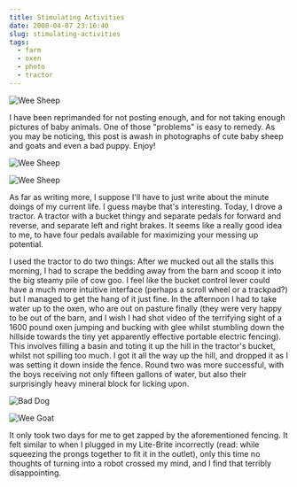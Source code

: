 ```yaml
---
title: Stimulating Activities
date: 2008-04-07 23:16:40
slug: stimulating-activities
tags:
  - farm
  - oxen
  - photo
  - tractor
---
```


![Wee Sheep](2397703260.jpg)

I have been reprimanded for not posting enough, and for not taking
enough pictures of baby animals. One of those "problems" is easy to
remedy. As you may be noticing, this post is awash in photographs
of cute baby sheep and goats and even a bad puppy. Enjoy!

![Wee Sheep](2397696690.jpg)

![Wee Sheep](2397689766.jpg)

As far as writing more, I suppose I'll have to just write about the
minute doings of my current life. I guess maybe that's interesting.
Today, I drove a tractor. A tractor with a bucket thingy and
separate pedals for forward and reverse, and separate left and
right brakes. It seems like a really good idea to me, to have four
pedals available for maximizing your messing up potential.

I used the tractor to do two things: After we mucked out all the
stalls this morning, I had to scrape the bedding away from the barn
and scoop it into the big steamy pile of cow goo. I feel like the
bucket control lever could have a much more intuitive interface
(perhaps a scroll wheel or a trackpad?) but I managed to get the
hang of it just fine. In the afternoon I had to take water up to
the oxen, who are out on pasture finally (they were very happy to
be out of the barn, and I wish I had shot video of the terrifying
sight of a 1600 pound oxen jumping and bucking with glee whilst
stumbling down the hillside towards the tiny yet apparently
effective portable electric fencing). This involves filling a basin
and toting it up the hill in the tractor's bucket, whilst not
spilling too much. I got it all the way up the hill, and dropped it
as I was setting it down inside the fence. Round two was more
successful, with the boys receiving not only fifteen gallons of
water, but also their surprisingly heavy mineral block for licking
upon.

![Bad Dog](2396852459.jpg)

![Wee Goat](2396850507.jpg)

It only took two days for me to get zapped by the aforementioned
fencing. It felt similar to when I plugged in my Lite-Brite
incorrectly (read: while squeezing the prongs together to fit it in
the outlet), only this time no thoughts of turning into a robot
crossed my mind, and I find that terribly disappointing.
